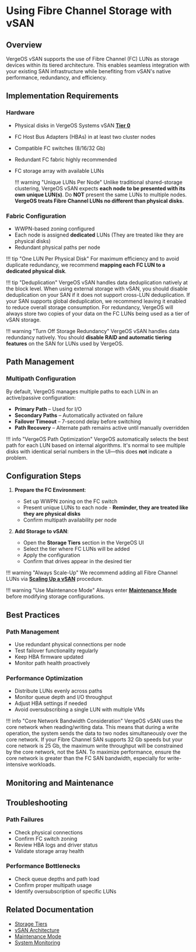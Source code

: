 # Using Fibre Channel Storage with vSAN

## Overview

VergeOS vSAN supports the use of Fibre Channel (FC) LUNs as storage devices within its tiered architecture. This enables seamless integration with your existing SAN infrastructure while benefiting from vSAN's native performance, redundancy, and efficiency.

## Implementation Requirements

### Hardware

- Physical disks in VergeOS Systems vSAN [**Tier 0**](/product-guide/storage/storage-tiers/#tier-0-metadata-tier)
- FC Host Bus Adapters (HBAs) in at least two cluster nodes  
- Compatible FC switches (8/16/32 Gb)  
- Redundant FC fabric highly recommended
- FC storage array with available LUNs

    !!! warning "Unique LUNs Per Node"
        Unlike traditional shared-storage clustering, VergeOS vSAN expects **each node to be presented with its own unique LUN(s)**. Do **NOT** present the same LUNs to multiple nodes. **VergeOS treats Fibre Channel LUNs no different than physical disks.**

### Fabric Configuration

- WWPN-based zoning configured  
- Each node is assigned **dedicated** LUNs (They are treated like they are physical disks)
- Redundant physical paths per node  

!!! tip "One LUN Per Physical Disk"
    For maximum efficiency and to avoid duplicate redundancy, we recommend **mapping each FC LUN to a dedicated physical disk**.

!!! tip "Deduplication"
    VergeOS vSAN handles data deduplication natively at the block level. When using external storage with vSAN, you should disable deduplication on your SAN if it does not support cross-LUN deduplication. If your SAN supports global deduplication, we recommend leaving it enabled to reduce overall storage consumption. For redundancy, VergeOS will always store two copies of your data on the FC LUNs being used as a tier of vSAN storage.

!!! warning "Turn Off Storage Redundancy"
    VergeOS vSAN handles data redundancy natively. You should **disable RAID and automatic tiering features** on the SAN for LUNs used by VergeOS.

## Path Management

### Multipath Configuration

By default, VergeOS manages multiple paths to each LUN in an active/passive configuration:

- **Primary Path** – Used for I/O  
- **Secondary Paths** – Automatically activated on failure  
- **Failover Timeout** – 7-second delay before switching  
- **Path Recovery** – Alternate path remains active until manually overridden

!!! info "VergeOS Path Optimization"
    VergeOS automatically selects the best path for each LUN based on internal algorithms. It's normal to see multiple disks with identical serial numbers in the UI—this does **not** indicate a problem.

## Configuration Steps

1. **Prepare the FC Environment**:
   - Set up WWPN zoning on the FC switch  
   - Present unique LUNs to each node - **Reminder, they are treated like they are physical disks**
   - Confirm multipath availability per node  

2. **Add Storage to vSAN**:
   - Open the **Storage Tiers** section in the VergeOS UI  
   - Select the tier where FC LUNs will be added  
   - Apply the configuration  
   - Confirm that drives appear in the desired tier

!!! warning "Always Scale-Up"
    We recommend adding all Fibre Channel LUNs via [**Scaling Up a vSAN**](/knowledge-base/scaling-up-a-vsan) procedure.

!!! warning "Use Maintenance Mode"
    Always enter [**Maintenance Mode**](/product-guide/system/maintenance-mode) before modifying storage configurations.

## Best Practices

### Path Management

- Use redundant physical connections per node  
- Test failover functionality regularly  
- Keep HBA firmware updated  
- Monitor path health proactively  

### Performance Optimization

- Distribute LUNs evenly across paths  
- Monitor queue depth and I/O throughput  
- Adjust HBA settings if needed  
- Avoid oversubscribing a single LUN with multiple VMs  

!!! info "Core Network Bandwidth Consideration"
    VergeOS vSAN uses the core network when reading/writing data. This means that during a write operation, the system sends the data to two nodes simultaneously over the core network.
    If your Fibre Channel SAN supports 32 Gb speeds but your core network is 25 Gb, the maximum write throughput will be constrained by the core network, not the SAN.
    To maximize performance, ensure the core network is greater than the FC SAN bandwidth, especially for write-intensive workloads.

## Monitoring and Maintenance

## Troubleshooting

### Path Failures

- Check physical connections  
- Confirm FC switch zoning  
- Review HBA logs and driver status  
- Validate storage array health  

### Performance Bottlenecks

- Check queue depths and path load  
- Confirm proper multipath usage  
- Identify oversubscription of specific LUNs  

## Related Documentation

- [Storage Tiers](/product-guide/storage/storage-tiers)  
- [vSAN Architecture](/product-guide/storage/vsan-architecture)  
- [Maintenance Mode](/product-guide/system/maintenance-mode)  
- [System Monitoring](/product-guide/system/subscriptions-overview)

